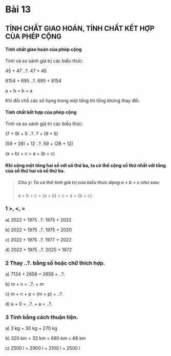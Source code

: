 # Bài 13

## TÍNH CHẤT GIAO HOÁN, TÍNH CHẤT KẾT HỢP CỦA PHÉP CỘNG

#### Tính chất giao hoán của phép cộng
Tính và so sánh giá trị các biểu thức:

45 + 47 ..?. 47 + 45

8154 + 695 ..?. 695 + 8154

a + b = b + a

Khi đổi chỗ các số hạng trong một tổng thì tổng không thay đổi.

#### Tính chất kết hợp của phép cộng
Tính và so sánh giá trị các biểu thức:

(7 + 9) + 5 ..?. 7 + (9 + 5)

(59 + 28) + 12 ..?. 59 + (28 + 12)

(a + b) + c = a + (b + c)

#### Khi cộng một tổng hai số với số thứ ba, ta có thể cộng số thứ nhất với tổng của số thứ hai và số thứ ba.
> ##### Chú ý: Ta có thể tính giá trị của biểu thức dạng a + b + c như sau:
> a + b + c = (a + b) + c = a + (b + c)

### 1 >, <, =

a) 2022 + 1975 ..?. 1975 + 2022

b) 2022 + 1975 ..?. 1975 + 2020

c) 2022 + 1975 ..?. 1977 + 2022

d) 2022 + 1975 ..?. 2025 + 1972

### 2 Thay ..?. bằng số hoặc chữ thích hợp.

a) 7134 + 2658 = 2658 + ..?.

b) m + n = ..?. + m

c) m + n + p = (m + p) + ..?.

d) a + 0 = ..?. + a = ..?.

### 3 Tính bằng cách thuận tiện.
a) 3 kg + 30 kg + 270 kg

b) 320 km + 32 km + 680 km + 68 km

c) 2500 l + 2900 l + 2100 l + 2500 l
